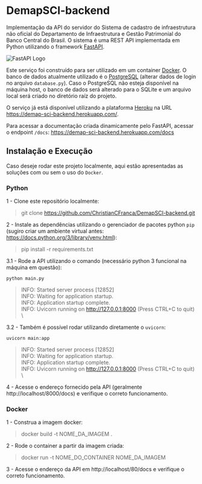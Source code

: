 # DemapSCI-backend
Implementação da API do servidor do Sistema de cadastro de infraestrutura não oficial do Departamento de Infraestrutura e Gestão Patrimonial do Banco Central do Brasil. O sistema é uma REST API implementada em Python utilizando o framework [FastAPI](https://fastapi.tiangolo.com/).

![FastAPI Logo](https://fastapi.tiangolo.com/img/logo-margin/logo-teal.png)

Este serviço foi construído para ser utilizado em um container [Docker](https://www.docker.com/). O banco de dados atualmente utilizado é o [PostgreSQL](https://www.postgresql.org/) (alterar dados de login no arquivo `database.py`). Caso o PostgreSQL não esteja disponível na máquina host, o banco de dados será alterado para o SQLite e um arquivo local será criado no diretório raíz do projeto.

O serviço já está disponível utilizando a plataforma [Heroku](https://dashboard.heroku.com/) na URL https://demap-sci-backend.herokuapp.com/. 

Para acessar a documentação criada dinamicamente pelo FastAPI, acessar o endpoint `/docs`: https://demap-sci-backend.herokuapp.com/docs

## Instalação e Execução

Caso deseje rodar este projeto localmente, aqui estão apresentadas as soluções com ou sem o uso do `Docker`.

### Python
1 - Clone este repositório localmente:
> git clone https://github.com/ChristianCFranca/DemapSCI-backend.git

2 - Instale as dependências utilizando o gerenciador de pacotes python `pip` (sugiro criar um ambiente virtual antes: https://docs.python.org/3/library/venv.html):
> pip install -r requirements.txt

3.1 - Rode a API utilizando o comando (necessário python 3 funcional na máquina em questão):

`python main.py`
>INFO:     Started server process [12852] \
>INFO:     Waiting for application startup. \
>INFO:     Application startup complete. \
>INFO:     Uvicorn running on http://127.0.0.1:8000 (Press CTRL+C to quit) \


3.2 - Também é possível rodar utilizando diretamente o `uvicorn`:

`uvicorn main:app`
>INFO:     Started server process [12852] \
>INFO:     Waiting for application startup. \
>INFO:     Application startup complete. \
>INFO:     Uvicorn running on http://127.0.0.1:8000 (Press CTRL+C to quit) \

4 - Acesse o endereço fornecido pela API (geralmente http://localhost/8000/docs) e verifique o correto funcionamento.

### Docker
1 - Construa a imagem docker:
> docker build -t NOME_DA_IMAGEM .

2 - Rode o container a partir da imagem criada:
> docker run -t NOME_DO_CONTAINER NOME_DA_IMAGEM

3 - Acesse o endereço da API em http://localhost/80/docs e verifique o correto funcionamento.